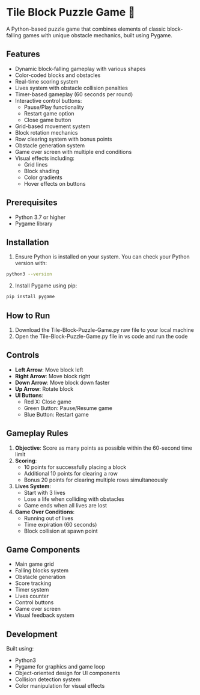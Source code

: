 # Tile Block Puzzle Game 🧱

A Python-based puzzle game that combines elements of classic block-falling games with unique obstacle mechanics, built using Pygame.

## Features

- Dynamic block-falling gameplay with various shapes
- Color-coded blocks and obstacles
- Real-time scoring system
- Lives system with obstacle collision penalties
- Timer-based gameplay (60 seconds per round)
- Interactive control buttons:
  - Pause/Play functionality
  - Restart game option
  - Close game button
- Grid-based movement system
- Block rotation mechanics
- Row clearing system with bonus points
- Obstacle generation system
- Game over screen with multiple end conditions
- Visual effects including:
  - Grid lines
  - Block shading
  - Color gradients
  - Hover effects on buttons

## Prerequisites

- Python 3.7 or higher
- Pygame library

## Installation

1. Ensure Python is installed on your system. You can check your Python version with:
```bash
python3 --version
```
2. Install Pygame using pip:
```bash
pip install pygame
```

## How to Run

1. Download the Tile-Block-Puzzle-Game.py raw file to your local machine
2. Open the Tile-Block-Puzzle-Game.py file in vs code and run the code 

## Controls

- **Left Arrow**: Move block left
- **Right Arrow**: Move block right
- **Down Arrow**: Move block down faster
- **Up Arrow**: Rotate block
- **UI Buttons**:
  - Red X: Close game
  - Green Button: Pause/Resume game
  - Blue Button: Restart game

## Gameplay Rules

1. **Objective**: Score as many points as possible within the 60-second time limit
2. **Scoring**:
   - 10 points for successfully placing a block
   - Additional 10 points for clearing a row
   - Bonus 20 points for clearing multiple rows simultaneously
3. **Lives System**:
   - Start with 3 lives
   - Lose a life when colliding with obstacles
   - Game ends when all lives are lost
4. **Game Over Conditions**:
   - Running out of lives
   - Time expiration (60 seconds)
   - Block collision at spawn point


## Game Components

- Main game grid
- Falling blocks system
- Obstacle generation
- Score tracking
- Timer system
- Lives counter
- Control buttons
- Game over screen
- Visual feedback system

## Development

Built using:
- Python3
- Pygame for graphics and game loop
- Object-oriented design for UI components
- Collision detection system
- Color manipulation for visual effects

